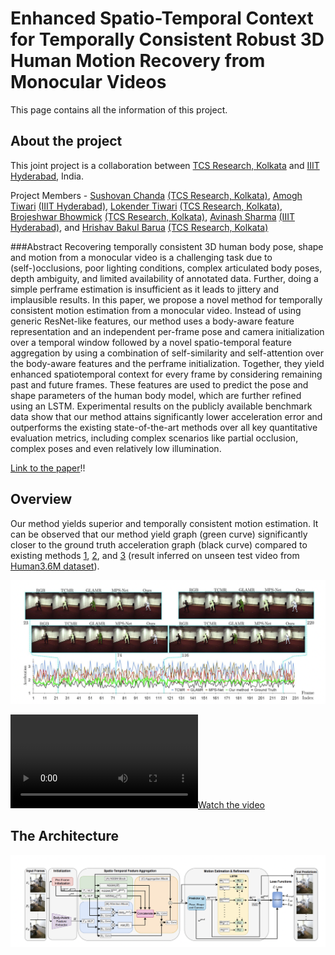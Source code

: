 # Enhanced Spatio-Temporal Context for Temporally Consistent Robust 3D Human Motion Recovery from Monocular Videos
This page contains all the information of this project.


## About the project

This joint project is a collaboration between [TCS Research, Kolkata](https://www.tcs.com/research-and-innovation) and [IIIT Hyderabad](https://www.iiit.ac.in/), India.

Project Members - [Sushovan Chanda](https://www.researchgate.net/profile/Sushovan-Chanda/research) [(TCS Research, Kolkata)](https://www.tcs.com/research-and-innovation), [Amogh Tiwari](https://www.linkedin.com/in/amogh-tiwari-b370a856/?originalSubdomain=in) [(IIIT Hyderabad)](https://www.iiit.ac.in/), [Lokender Tiwari](https://lokender.github.io/) [(TCS Research, Kolkata)](https://www.tcs.com/research-and-innovation), [Brojeshwar Bhowmick](https://sites.google.com/view/brojeshwar/home) [(TCS Research, Kolkata)](https://www.tcs.com/research-and-innovation), [Avinash Sharma](https://researchweb.iiit.ac.in/~avinash_s/resume.html) [(IIIT Hyderabad)](https://www.iiit.ac.in/), and [Hrishav Bakul Barua](https://www.researchgate.net/profile/Hrishav-Barua)  [(TCS Research, Kolkata)](https://www.tcs.com/research-and-innovation)


###Abstract
Recovering temporally consistent 3D human body pose,
shape and motion from a monocular video is a challenging
task due to (self-)occlusions, poor lighting conditions, complex articulated body poses, depth ambiguity, and limited
availability of annotated data. Further, doing a simple perframe estimation is insufficient as it leads to jittery and implausible results. In this paper, we propose a novel method
for temporally consistent motion estimation from a monocular video. Instead of using generic ResNet-like features, our
method uses a body-aware feature representation and an independent per-frame pose and camera initialization over a
temporal window followed by a novel spatio-temporal feature aggregation by using a combination of self-similarity
and self-attention over the body-aware features and the perframe initialization. Together, they yield enhanced spatiotemporal context for every frame by considering remaining
past and future frames. These features are used to predict
the pose and shape parameters of the human body model,
which are further refined using an LSTM. Experimental results on the publicly available benchmark data show that
our method attains significantly lower acceleration error
and outperforms the existing state-of-the-art methods over
all key quantitative evaluation metrics, including complex
scenarios like partial occlusion, complex poses and even
relatively low illumination.

[Link to the paper](https://arxiv.org/pdf/2311.11662.pdf)!!




## Overview

Our method yields superior and temporally consistent motion estimation. It can be observed that our method yield graph (green
curve) significantly closer to the ground truth acceleration graph (black curve) compared to existing methods [1](https://openaccess.thecvf.com/content/CVPR2021/papers/Choi_Beyond_Static_Features_for_Temporally_Consistent_3D_Human_Pose_and_CVPR_2021_paper.pdf), [2](https://arxiv.org/abs/2203.08534), and [3](https://arxiv.org/abs/2112.01524) (result inferred on
unseen test video from [Human3.6M dataset](https://ieeexplore.ieee.org/document/6682899)).

![My Image](assets/teaser.png)





[![Watch the video](https://github.com/HrishavBakulBarua/3D-Human/blob/main/assets/paper_2452_video.mp4)](https://youtu.be/vt5fpE0bzSY)


## The Architecture

![My Image](assets/architecture.png)
